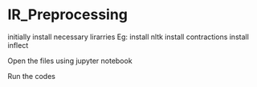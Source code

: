 # IR_Preprocessing
initially install necessary lirarries
Eg:
install nltk
install contractions
install inflect

Open the files using jupyter notebook

Run the codes
